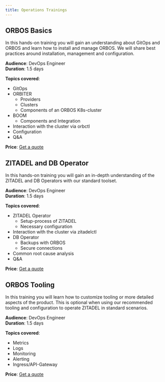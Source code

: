 ```yaml
---
title: Operations Trainings
---
```


## ORBOS Basics

In this hands-on training you will gain an understanding about GitOps and ORBOS and learn how to install and manage ORBOS. We will share best practices around installation, management and configuration.

**Audience**: DevOps Engineer  
**Duration**: 1.5 days

**Topics covered**:

* GitOps
* ORBITER
  * Providers
  * Clusters
  * Components of an ORBOS K8s-cluster
* BOOM
  * Components and Integration
* Interaction with the cluster via orbctl
* Configuration
* Q&A

**Price**: [Get a quote](https://zitadel.com/contact)

## ZITADEL and DB Operator 

In this hands-on training you will gain an in-depth understanding of the ZITADEL and DB Operators with our standard toolset.

**Audience**: DevOps Engineer  
**Duration**: 1.5 days

**Topics covered**:

* ZITADEL Operator
  * Setup-process of ZITADEL
  * Necessary configuration
* Interaction with the cluster via zitadelctl
* DB Operator
  * Backups with ORBOS
  * Secure connections
* Common root cause analysis
* Q&A

**Price**: [Get a quote](https://zitadel.com/contact)

## ORBOS Tooling

In this training you will learn how to customize tooling or more detailed aspects of the product. This is optional when using our recommended tooling and configuration to operate ZITADEL in standard scenarios.

**Audience**: DevOps Engineer  
**Duration**: 1.5 days

**Topics covered**:

* Metrics
* Logs
* Monitoring
* Alerting
* Ingress/API-Gateway

**Price**: [Get a quote](https://zitadel.com/contact)
